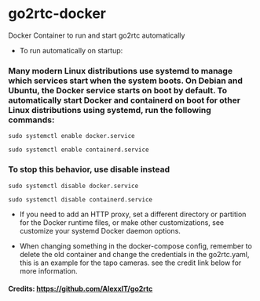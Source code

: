 # go2rtc-docker
Docker Container to run and start go2rtc automatically

- To run automatically on startup:

### Many modern Linux distributions use systemd to manage which services start when the system boots. On Debian and Ubuntu, the Docker service starts on boot by default. To automatically start Docker and containerd on boot for other Linux distributions using systemd, run the following commands:

 ``sudo systemctl enable docker.service``

 ``sudo systemctl enable containerd.service``

### To stop this behavior, use disable instead

 ``sudo systemctl disable docker.service``

 ``sudo systemctl disable containerd.service``

- If you need to add an HTTP proxy, set a different directory or partition for the Docker runtime files, or make other customizations, see customize your systemd Docker daemon options.

-  When changing something in the docker-compose config, remember to delete the old container and change the credentials in the go2rtc.yaml, this is an example for the tapo cameras. see the credit link below for more information.

#### Credits: https://github.com/AlexxIT/go2rtc

